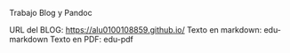 Trabajo Blog y Pandoc

URL del BLOG: https://alu0100108859.github.io/
Texto en markdown: edu-markdown
Texto en PDF: edu-pdf
